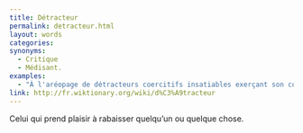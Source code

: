 ```yaml
---
title: Détracteur
permalink: detracteur.html
layout: words
categories:
synonyms:
  - Critique
  - Médisant.
examples:
  - "À l'aréopage de détracteurs coercitifs insatiables exerçant son condominium oligarchique (cf. Correspondance)"
link: http://fr.wiktionary.org/wiki/d%C3%A9tracteur
---
```


Celui qui prend plaisir à rabaisser quelqu’un ou quelque chose. 

